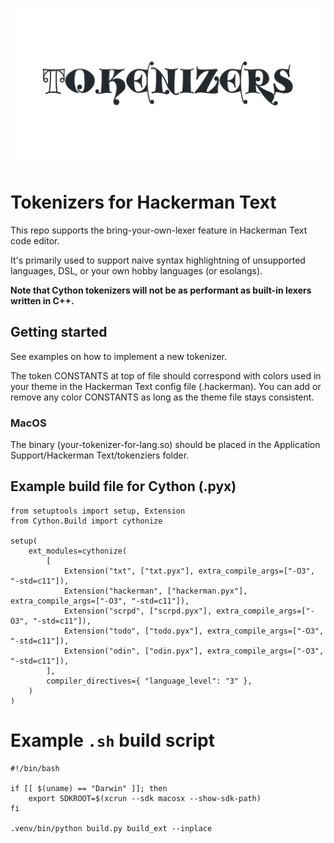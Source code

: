 

![tokenizers.png](tokenizers.png)


# Tokenizers for Hackerman Text

This repo supports the bring-your-own-lexer feature in Hackerman Text code editor.

It's primarily used to support naive syntax highlightning of unsupported languages, DSL, or your own hobby languages (or esolangs).

**Note that Cython tokenizers will not be as performant as built-in lexers written in C++.**


## Getting started

See examples on how to implement a new tokenizer.

The token CONSTANTS at top of file should correspond with colors used in your theme in the Hackerman Text config file (.hackerman). You can add or remove any color CONSTANTS as long as the theme file stays consistent.

### MacOS

The binary (your-tokenizer-for-lang.so) should be placed in the Application Support/Hackerman Text/tokenziers folder.


## Example build file for Cython (.pyx)

	from setuptools import setup, Extension
	from Cython.Build import cythonize

	setup(
	    ext_modules=cythonize(
	        [
	            Extension("txt", ["txt.pyx"], extra_compile_args=["-O3", "-std=c11"]),
	            Extension("hackerman", ["hackerman.pyx"], extra_compile_args=["-O3", "-std=c11"]),
	            Extension("scrpd", ["scrpd.pyx"], extra_compile_args=["-O3", "-std=c11"]),
	            Extension("todo", ["todo.pyx"], extra_compile_args=["-O3", "-std=c11"]),
	            Extension("odin", ["odin.pyx"], extra_compile_args=["-O3", "-std=c11"]),
	        ], 
	        compiler_directives={ "language_level": "3" },
	    )
	)


# Example `.sh` build script

	#!/bin/bash

	if [[ $(uname) == "Darwin" ]]; then
	    export SDKROOT=$(xcrun --sdk macosx --show-sdk-path)
	fi

	.venv/bin/python build.py build_ext --inplace
